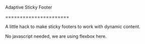 Adaptive Sticky Footer

======================

A little hack to make sticky footers to work with dynamic content.

No javascript needed, we are using flexbox here.